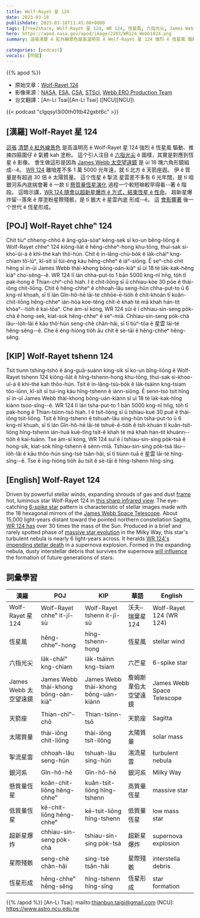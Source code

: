 ```yaml
---
title: Wolf-Rayet 星 124
date: 2023-03-18
publishdate: 2023-03-18T11:45:00+0800
tags: [free2share, Wolf-Rayet 星 124, WR 124, 恆星風, 六指光尖, James Webb 太空望遠鏡, 天箭座, 太陽質量, 掣流星雲, 銀河系, 懸質量恆星, 低質量恆星, 超新星爆炸, 星際殘骸, 恆星形成]
hero: https://apod.nasa.gov/apod/image/2303/WR124_Webb1024.png
summary: 這張清楚 ê 紅外線景色是高溫明亮 ê Wolf-Rayet 星 124 強烈 ê 恆星風 驅動、推捒四箍圍仔 ê 氣體 kah 塗粉。

categories: [podcast]
vocals: [阿錕]
---
```


{{% apod %}}

- 原始文章：[Wolf-Rayet 124](https://apod.nasa.gov/apod/ap230318.html)
- 影像來源：[NASA](https://www.nasa.gov), [ESA](https://www.esa.int/), [CSA](https://www.asc-csa.gc.ca/eng/), [STScI](https://www.stsci.edu/), [Webb ERO Production Team](https://ui.adsabs.harvard.edu/abs/2022ApJ...936L..14P/abstract)
- 台文翻譯：[An-Li Tsai][An-Li Tsai] ([NCU][NCU])

{{< podcast "clgqsyl3i00th01tb42gxbt6c" >}}

## [漢羅] Wolf-Rayet 星 124
[這張][frame] [清楚 ê 紅外線景色][this sharp infrared view] 是高溫明亮 ê Wolf-Rayet 星 124 強烈 ê 恆星風 驅動、推捒四箍圍仔 ê 氣體 kah 塗粉。
這个引人注目 ê [六指光尖][6-spike star] ê 圖樣，其實是對應到恆星 ê 影像。
會生做這形是因為 [James Webb 太空望遠鏡][James Webb Space Telescope] 是 ùi 18 塊六角形鏡組成--ê。
[WR 124][WR 124 has] 離咱差不多 1 萬 5000 光年遠，就 tī 北方 ê 天箭座遐。
伊 ê 質量是有超過 30 倍 ê 太陽質量。
這个恆星 ê 掣流 星雲差不多有 6 光年闊，是 tī 咱銀河系內底揣會著 ê 一款 tī [懸質量恆星演化][massive star evolution] 過程一个較短嘛較罕得看--著 ê 階段。
這暗示講，[WR 124 隨會以超新星爆炸 ê 方式，結束恆星 ê 性命][WR 124's impending stellar death]。
超新星爆炸留--落來 ê 厚塗粉星際殘骸，是 tī 脹大 ê 星雲內底 形成--ê。
這 [會影響著][will influence] 後一个世代 ê 恆星形成。


## [POJ] Wolf-Rayet chheⁿ 124
Chit tiuⁿ chheng-chhó ê âng-gōa-sòaⁿ kéng-sek sī ko-un bêng-liōng ê Wolf-Rayet chheⁿ 124 kiông-lia̍t ê hêng-chheⁿ-hong khu-tōng, thui-sak sì-kho͘-ûi-á ê khì-thé kah thô͘-hún.
Chit ê ín-lâng-chù-bo̍k ê la̍k-cháiⁿ kng-chiam tô͘-iūⁿ, kî-si̍t sī tùi-èng kàu hêng-chheⁿ ê iáⁿ-siōng.
Ē seⁿ-chò chit hêng sī in-ūi James Webb thài-khong bōng-oán-kiàⁿ sī ùi 18 tè la̍k-kak-hêng kiàⁿ cho͘-sêng--ê.
WR 124 lī lán chha-put-to 1 bān 5000 kng-nî hn̄g, to̍h tī pak-hong ê Thian-chìⁿ-chō hiah.
I ê chit-liōng sī ū chhiau-kòe 30 pōe ê thài-iông chit-liōng.
Chit ê hêng-chheⁿ ê chhoah-lâu seng-hûn chha-put-to ū 6 kng-nî khoah, sī tī lán Gîn-hô-hē lāi-té chhōe-ē-tio̍h ê chi̍t-khoán tī koân-chit-liōng hêng-chheⁿ ián-hòa kòe-têng chi̍t-ê khah té mā khah hán-tit khòaⁿ--tio̍h ê kai-tōaⁿ.
Che àm-sī kóng, WR 124 sûi ē í chhiau-sin-seng po̍k-chà ê hong-sek, kiat-sok hêng-chheⁿ ê sèⁿ-miā.
Chhiau-sin-seng po̍k-chà lâu--lo̍h-lâi ê kāu thô͘-hún seng-chè chân-hâi, sī tī tiùⁿ-tōa ê 星雲 lāi-té hêng-sêng--ê.
Che ē éng-hióng tio̍h āu chi̍t ê sè-tāi ê hêng-chheⁿ hêng-sêng.


## [KIP] Wolf-Rayet tshenn 124
Tsit tiunn tshing-tshó ê âng-guā-suànn kíng-sik sī ko-un bîng-liōng ê Wolf-Rayet tshenn 124 kiông-lia̍t ê hîng-tshenn-hong khu-tōng, thui-sak sì-khoo-uî-á ê khì-thé kah thôo-hún.
Tsit ê ín-lâng-tsù-bo̍k ê la̍k-tsáinn kng-tsiam tôo-iūnn, kî-si̍t sī tuì-ìng kàu hîng-tshenn ê iánn-siōng.
Ē senn-tsò tsit hîng sī in-uī James Webb thài-khong bōng-uán-kiànn sī uì 18 tè la̍k-kak-hîng kiànn tsoo-sîng--ê.
WR 124 lī lán tsha-put-to 1 bān 5000 kng-nî hn̄g, to̍h tī pak-hong ê Thian-tsìnn-tsō hiah.
I ê tsit-liōng sī ū tshiau-kuè 30 puē ê thài-iông tsit-liōng.
Tsit ê hîng-tshenn ê tshuah-lâu sing-hûn tsha-put-to ū 6 kng-nî khuah, sī tī lán Gîn-hô-hē lāi-té tshuē-ē-tio̍h ê tsi̍t-khuán tī kuân-tsit-liōng hîng-tshenn ián-huà kuè-tîng tsi̍t-ê khah té mā khah hán-tit khuànn--tio̍h ê kai-tuānn.
Tse àm-sī kóng, WR 124 suî ē í tshiau-sin-sing po̍k-tsà ê hong-sik, kiat-sok hîng-tshenn ê sènn-miā.
Tshiau-sin-sing po̍k-tsà lâu--lo̍h-lâi ê kāu thôo-hún sing-tsè tsân-hâi, sī tī tiùnn-tuā ê 星雲 lāi-té hîng-sîng--ê.
Tse ē íng-hióng tio̍h āu tsi̍t ê sè-tāi ê hîng-tshenn hîng-sîng.



## [English] Wolf-Rayet 124
Driven by powerful stellar winds, expanding shrouds of gas and dust [frame][frame] hot, luminous star Wolf-Rayet 124 in [this sharp infrared view][this sharp infrared view].
The eye-catching [6-spike star][6-spike star] pattern is characteristic of stellar images made with the 18 hexagonal mirrors of the [James Webb Space Telescope][James Webb Space Telescope].
About 15,000 light-years distant toward the pointed northern constellation Sagitta, [WR 124 has][WR 124 has] over 30 times the mass of the Sun.
Produced in a brief and rarely spotted phase of [massive star evolution][massive star evolution] in the Milky Way, this star's turbulent nebula is nearly 6 light-years across.
It heralds [WR 124's impending stellar death][WR 124's impending stellar death] in a supernova explosion.
Formed in the expanding nebula, dusty interstellar debris that survives the supernova [will influence][will influence] the formation of future generations of stars.


## 詞彙學習

|漢羅|POJ|KIP|華語|English|
|-|-|-|-|-|
|Wolf-Rayet 星 124|Wolf-Rayet chheⁿ it-jī-sù|Wolf-Rayet tshenn it-jī-sù|沃夫–瑞葉星 124|Wolf-Rayet 124 (WR 124)|
|恆星風|hêng-chheⁿ-hong|hîng-tshenn-hong|恆星風|stellar wind|
|六指光尖|la̍k-cháiⁿ kng-chiam|la̍k-tsáinn kng-tsiam|六芒星|6-spike star|
|James Webb 太空望遠鏡|James Webb thài-khong bōng-oán-kiàⁿ|James Webb thài-khong bōng-uán-kiànn|詹姆斯韋伯太空望遠鏡|James Webb Space Telescope|
|天箭座|Thian-chìⁿ-chō|Thian-tsìnn-tsō|天箭座|Sagitta|
|太陽質量|thài-iông chit-liōng|thài-iông tsit-liōng|太陽質量|solar mass|
|掣流星雲|chhoah-lâu seng-hûn|tshuah-lâu sing-hûn|湍流星雲|turbulent nebula|
|銀河系|Gîn-hô-hē|Gîn-hô-hē|銀河系|Milky Way|
|懸質量恆星|koân-chit-liōng hêng-chheⁿ|kuân-tsit-liōng hîng-tshenn|高質量恆星|massive star|
|低質量恆星|kē-chit-liōng hêng-chheⁿ|kē-tsit-liōng hîng-tshenn|低質量恆星|low mass star|
|超新星爆炸|chhiau-sin-seng po̍k-chà|tshiau-sin-sing po̍k-tsà|超新星爆炸|supernova explosion|
|星際殘骸|seng-chè chân-hâi|sing-tsè tsân-hâi|星際殘骸|interstella debris|
|恆星形成|hêng-chheⁿ hêng-sêng|hîng-tshenn hîng-sîng|恆星形成|star formation|

{{% /apod %}}
[An-Li Tsai]: mailto:thianbun.taigi@gmail.com
[NCU]: https://www.astro.ncu.edu.tw

[copyright]: https://apod.nasa.gov/apod/fap/lib/about_apod.html#srapply
[License]: https://creativecommons.org/licenses/by/2.0/

[frame]:https://ui.adsabs.harvard.edu/abs/2022MNRAS.513.3317Z/abstract
[this sharp infrared view]:https://webbtelescope.org/contents/media/images/2023/111/01GTY9YMA18RV3VMPKS7GQ5P05
[6-spike star]:https://apod.nasa.gov/apod/ap220319.html
[James Webb Space Telescope]:https://webbtelescope.org/home
[WR 124 has]:https://apod.nasa.gov/apod/ap200308.html
[massive star evolution]:https://en.wikipedia.org/wiki/Stellar_evolution#Massive_stars
[WR 124's impending stellar death]:https://webbtelescope.org/contents/news-releases/2023/news-2023-111
[will influence]:https://apod.nasa.gov/apod/ap120621.html
